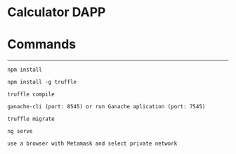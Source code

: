 # Calculator DAPP

# Commands
-------------------
`npm install`

`npm install -g truffle`

`truffle compile`

`ganache-cli (port: 8545) or run Ganache aplication (port: 7545)`

`truffle migrate`

`ng serve`

`use a browser with Metamask and select private network`



